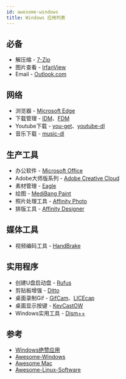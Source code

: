 ```yaml
---
id: awesome-windows
title: Windows 应用列表
---
```


## 必备

- 解压缩 - [7-Zip](https://www.7-zip.org/)
- 图片查看 - [IrfanView](https://www.irfanview.com/)
- Email - [Outlook.com](https://outlook.live.com)

## 网络

- 浏览器 - [Microsoft Edge](https://www.microsoft.com/zh-cn/edge)
- 下载管理 - [IDM](http://internetdownloadmanager.com/)、[FDM](http://www.freedownloadmanager.org/)
- Youtube下载 - [you-get](https://github.com/soimort/you-get/releases)、[youtube-dl](http://rg3.github.io/youtube-dl/download.html)
- 音乐下载 - [music-dl]()

## 生产工具

- 办公软件 - [Microsoft Office](https://www.office.com/)
- Adobe大师版系列 - [Adobe Creative Cloud](https://www.adobe.com/creativecloud.html)
- 素材管理 - [Eagle]()
- 绘图 - [MediBang Paint](https://medibangpaint.com/)
- 照片处理工具 - [Affinity Photo]()
- 排版工具 - [Affinity Designer]()


## 媒体工具

- 视频编码工具 - [HandBrake](http://handbrake.fr/)

## 实用程序

- 创建U盘启动盘 - [Rufus](https://rufus.ie/)
- 剪贴板增强 - [Ditto](https://ditto-cp.sourceforge.io/)
- 桌面录制Gif - [GifCam](http://blog.bahraniapps.com/gifcam/)、[LICEcap](https://www.cockos.com/licecap/)
- 桌面显示按键 - [KeyCastOW](https://brookhong.github.io/2014/04/28/keycast-on-windows.html)
- Windows实用工具 - [Dism++](https://www.chuyu.me/zh-Hans/)


## 参考

- [Windows绝赞应用](https://belittleyang.gitbooks.io/windows-apps-that-amaze-us/content/)
- [Awesome-Windows](https://github.com/Awesome-Windows/Awesome/blob/master/README.md)
- [Awesome Mac](https://github.com/jaywcjlove/awesome-mac/blob/master/README-zh.md)
- [Awesome-Linux-Software](https://github.com/luong-komorebi/Awesome-Linux-Software/blob/master/README_zh-CN.md)
